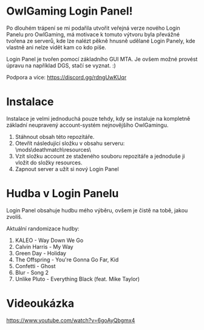 # OwlGaming Login Panel!
Po dlouhém trápení se mi podařila utvořit veřejná verze nového Login Panelu pro OwlGaming, má motivace k tomuto výtvoru byla převážné tvořena ze serverů, kde lze nalézt pěkně hnusně udělané Login Panely, kde vlastně ani nelze vidět kam co kdo píše. 

Login Panel je tvořen pomocí základního GUI MTA. Je ovšem možné provést úpravu na například DGS, stačí se vyznat. :)

Podpora a více: https://discord.gg/rdngUwKUqr

# Instalace
Instalace je velmi jednoduchá pouze tehdy, kdy se instaluje na kompletně základní neupravený account-systém nejnovějšího OwlGamingu.

1. Stáhnout obsah této repozítáře.
2. Otevřít následující složku v obsahu serveru: \mods\deathmatch\resources\
3. Vzít složku account ze staženého souboru repozitáře a jednoduše ji vložit do složky resources.
4. Zapnout server a užít si nový Login Panel

# Hudba v Login Panelu
Login Panel obsahuje hudbu mého výběru, ovšem je čistě na tobě, jakou zvolíš.

Aktuální randomizace hudby:
1. KALEO - Way Down We Go
2. Calvin Harris - My Way
3. Green Day - Holiday
4. The Offspring - You're Gonna Go Far, Kid
5. Confetti - Ghost
6. Blur - Song 2
7. Unlike Pluto - Everything Black (feat. Mike Taylor)

# Videoukázka
https://www.youtube.com/watch?v=6goAyQbgmx4
